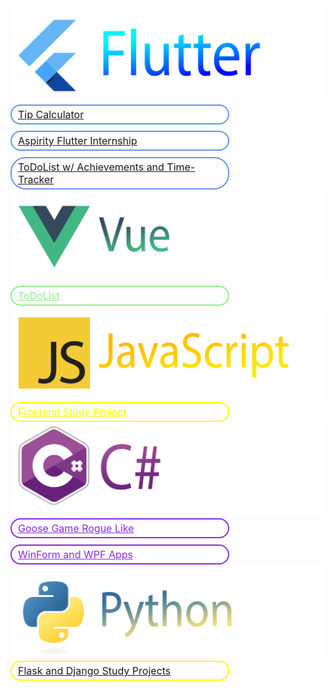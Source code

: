 <img src="img/Flutter.png" alt="flutter">

<div style="display: flex; flex-direction: column; gap: 10px; max-width: 350px;">
    <a style="font-size: 16px; border: 2px solid CornflowerBlue; border-radius: 24px; padding: 4px 10px; " href="https://github.com/sudlenia/Tip-Calculation-App">Tip Calculator</a>
    <a style="font-size: 16px; border: 2px solid CornflowerBlue; border-radius: 24px; padding: 4px 10px; " href="https://github.com/sudlenia/Tip-Calculation-App">Aspirity Flutter Internship</a>
    <a style="font-size: 16px; border: 2px solid CornflowerBlue; border-radius: 24px; padding: 4px 10px; " href="https://github.com/sudlenia/Tip-Calculation-App">ToDoList w/ Achievements and Time-Tracker</a>
</div>

<img src="img/Vue.png" alt="vue">

<div style="display: flex; flex-direction: column; gap: 10px; max-width: 350px;">
    <a style="font-size: 16px; border: 2px solid lightgreen; border-radius: 24px; padding: 4px 10px; color: lightgreen; " href="https://github.com/sudlenia/Vue-ToDoList">ToDoList</a>
</div>

<img src="img/Js.png" alt="js">

<div style="display: flex; flex-direction: column; gap: 10px; max-width: 350px;">
    <a style="font-size: 16px; border: 2px solid yellow; border-radius: 24px; padding: 4px 10px; color: yellow " href="https://github.com/sudlenia/Frontend-Project">Frontend Study Project</a>
</div>

<img src="img/CSh.png" alt="C#">

<div style="display: flex; flex-direction: column; gap: 10px; max-width: 350px;">
    <a style="font-size: 16px; border: 2px solid BlueViolet; border-radius: 24px; padding: 4px 10px; color: BlueViolet;" href="https://github.com/sudlenia/GooseGameRogueLike">Goose Game Rogue Like</a>
    <a style="font-size: 16px; border: 2px solid BlueViolet; border-radius: 24px; padding: 4px 10px; color: BlueViolet;" href="https://github.com/sudlenia/WinForms-WPF-Apps">WinForm and WPF Apps</a>
</div>

<img src="img/Python.png" alt="Python#">

<div style="display: flex; flex-direction: column; gap: 10px; max-width: 350px;">
    <a style="font-size: 16px; border: 2px solid yellow; border-radius: 24px; padding: 4px 10px; " href="https://github.com/sudlenia/Backend-Flask-Django-Study">Flask and Django Study Projects</a>
</div>


<!--
- 🔭 I’m currently working on ...
- 🌱 I’m currently learning ...
- 👯 I’m looking to collaborate on ...
- 🤔 I’m looking for help with ...
- 💬 Ask me about ...
- 📫 How to reach me: ...
- 😄 Pronouns: ...
- ⚡ Fun fact: ...
-->
